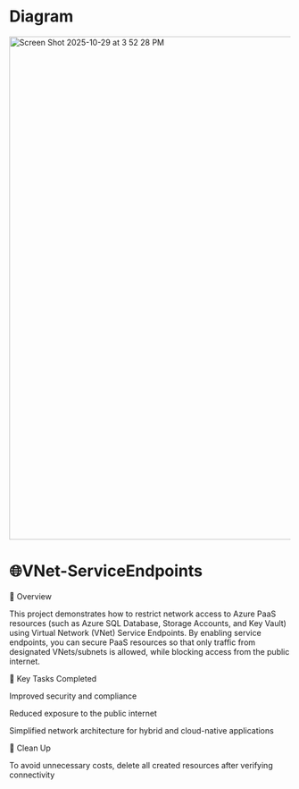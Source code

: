 # Diagram
<img width="1440" height="900" alt="Screen Shot 2025-10-29 at 3 52 28 PM" src="https://github.com/user-attachments/assets/bf8ffda3-bd75-403d-a0fe-f518dddf8d02" />







# 🌐VNet-ServiceEndpoints

📘 Overview



This project demonstrates how to restrict network access to Azure PaaS resources (such as Azure SQL Database, Storage Accounts, and Key Vault) using Virtual Network (VNet) Service Endpoints. By enabling service endpoints, you can secure PaaS resources so that only traffic from designated VNets/subnets is allowed, while blocking access from the public internet.




🧩 Key Tasks Completed

Improved security and compliance

Reduced exposure to the public internet

Simplified network architecture for hybrid and cloud-native applications





🧹 Clean Up

To avoid unnecessary costs, delete all created resources after verifying connectivity







